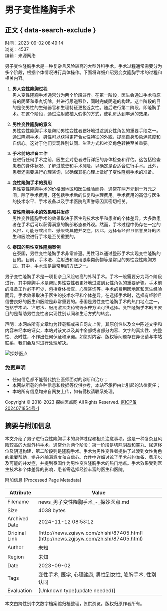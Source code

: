 # 男子变性隆胸手术

## 正文 { data-search-exclude }


时间：2023-09-02 08:49:14  
浏览：4537  
编辑：来源网络  

男子变性隆胸手术是一种复杂且风险较高的大型外科手术。手术过程通常需要分为多个阶段，根据个体情况进行具体操作。下面将详细介绍男变女隆胸手术的过程和相关内容。

1. **男人变性隆胸过程**  
   男人变性隆胸手术通常分为两个阶段进行。在第一阶段，医生会通过手术将原有的阴茎和睾丸切除，并进行尿道移位，同时完成阴道的构建。这个阶段的目的是使男性的生殖器官和生理特征更接近女性。随后进行第二阶段，即隆胸手术。在这个阶段，通过注射或植入假体的方式，使乳房达到丰满的效果。

2. **男性变性隆胸的意义**  
   男性变性隆胸手术是帮助男性变性者更好地过渡到女性角色的重要手段之一。通过隆胸手术，男性可以获得更符合女性特征的外貌，提高自身形象满意度和自信心。这对于他们实现性别认同、生活方式和社交角色转换至关重要。

3. **手术前的准备工作**  
   在进行任何手术之前，医生会对患者进行详细的身体检查和评估。这包括检查患者的身体状况、了解过敏史和手术风险，以确定是否适合进行手术。此外，患者还需要进行心理咨询，以确保其在心理上做好了变性隆胸手术的准备。

4. **变性隆胸手术的费用**  
   男性变性隆胸手术的价格因地区和医生经验而异，通常在两万元到十万元之间。除了手术费用，还包括手术后的恢复和护理费用。手术费用的高低与医生的技术水平、手术设备以及手术医院的声誉等因素密切相关。

5. **变性隆胸手术的效果和并发症**  
   男性变性隆胸手术的效果取决于医生的技术水平和患者的个体差异。大多数患者在手术后可以获得满意的胸部形态和外观。然而，手术过程中仍存在一定的风险，可能导致出血、感染或其他并发症。因此，选择有经验且信誉良好的医生和医院进行手术是至关重要的。

6. **泰国的男性变性隆胸案例**  
   在泰国，男性变性隆胸手术非常普遍。男性可以通过整形手术实现变性隆胸的目的。目前，手术法、注射法和服用激素类药物等是常见的男性变性隆胸方式。其中，手术法是最常用的方法之一。

男子变性隆胸手术是一项复杂且风险较高的外科手术。手术一般需要分为两个阶段进行，其中隆胸手术是帮助男性变性者更好地过渡到女性角色的重要步骤。手术前的准备工作必不可少，包括身体检查、心理咨询等。手术的费用因地区和医生经验而异，手术效果取决于医生的技术水平和个体差异。在选择手术时，选择有经验且信誉良好的医生和医院是非常重要的。泰国是男性变性隆胸手术的热门地点之一，包括手术法、注射法、服用激素类药物等多种方法可供选择。变性隆胸手术的主要目的是帮助男性变性者实现性别认同和生活方式的转变。

声明：本网站所有文章均为转载稿或来自网友上传，其原创性以及文中陈述文字和内容未经本站证实，本站对该文以及其中全部或者部分内容、文字的真实性、完整性、及时性，不作出任何保证和承诺。如您对内容、版权等问题存在异议请与本站联系，我们会及时进行处理解决。

![探妙医点](/zb_users/theme/forget_yimei/static/images/logo.png)

### 免责声明
- 任何信息都不能替代执业医师面对的诊断和治疗；
- 本网站所载的各种信息和数据等仅供参考，本站不承担由此引起的法律责任；
- 本站所有信息均来自网友上传，如有侵权请联系处理。

Copyright © 2018-2023 探妙医点网 All Rights Reserved. [京ICP备2024071854号-1](http://beian.miit.gov.cn/)

## 摘要与附加信息

<!-- tcd_abstract -->
本文介绍了男子进行变性隆胸手术的具体过程和相关注意事项。这是一种复杂且风险较高的大型外科手术，通常分为两个阶段：第一阶段是切除阴茎和睾丸、尿道移位及阴道构建，第二阶段则是隆胸手术。手术为男性变性者提供了过渡到女性角色的重要帮助，提升外貌满意度和自信心。文件中详细讨论了手术前的准备、费用以及可能的并发症，并提到泰国作为男性变性隆胸手术的热门地点。手术效果受到医生技术和个体差异的影响，患者需选择经验丰富的医生和医院。
<!-- tcd_abstract_end -->

附加信息 [Processed Page Metadata]

| Attribute       | Value                                  |
|-----------------|----------------------------------------|
| Filename        | news_男子变性隆胸手术_-_探妙医点.md                             |
| Size            | 4038 bytes                           |
| Archived Date   | 2024-11-12 08:58:12                             |
| Original Link   | [http://news.zgjsyw.com/zhishi/87405.html](http://news.zgjsyw.com/zhishi/87405.html)                       |
| Author          | 未知                               |
| Region          | 未知                               |
| Date            | 2023-09-02                                 |
| Tags            | 变性手术, 医学, 心理健康, 男性到女性, 隆胸手术, 性别认同                                 |
| Evaluation            | [Unknown type(update needed)]                                 |
<!-- tcd_table_end -->

本文由跨性别中文数字档案馆归档整理，仅供浏览。版权归原作者所有。

